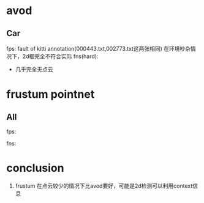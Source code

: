 # avod
## Car
fps:
fault of kitti annotation(000443.txt,002773.txt这两张相同)
在环境吵杂情况下，2d框完全不符合实际
fns(hard):
* 几乎完全无点云

# frustum pointnet
## All
fps:

fns:



# conclusion
1. frustum 在点云较少的情况下比avod要好，可能是2d检测可以利用context信息
